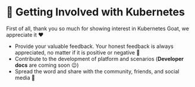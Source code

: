 # 🎉 Getting Involved with Kubernetes 

First of all, thank you so much for showing interest in Kubernetes Goat, we appreciate it ❤️

* Provide your valuable feedback. Your honest feedback is always appreciated, no matter if it is positive or negative 🙏
* Contribute to the development of platform and scenarios (**Developer docs** are coming soon 😉)
* Spread the word and share with the community, friends, and social media 🥳
